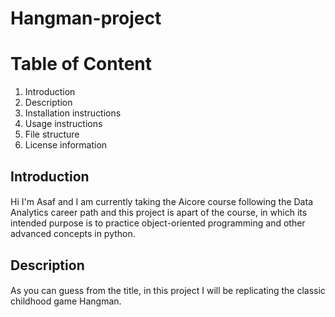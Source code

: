 # Hangman-project

# Table of Content
1. Introduction
2. Description
3. Installation instructions
4. Usage instructions
5. File structure
6. License information



## Introduction

#### 
Hi I'm Asaf and I am currently taking the Aicore course following the Data Analytics career path and this project is apart of the course, in which its intended purpose is to practice object-oriented programming and other advanced concepts in python. 

## Description

####
As you can guess from the title, in this project I will be replicating the classic childhood game Hangman. 